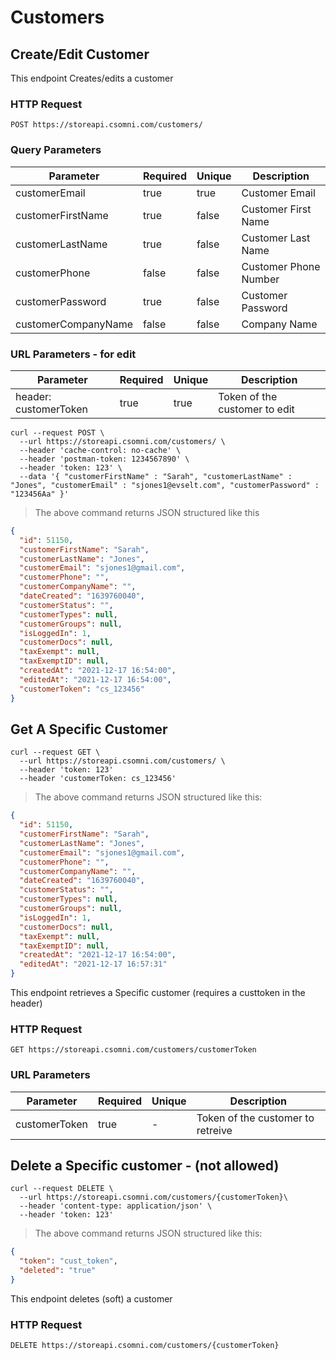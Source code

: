 # Customers


## Create/Edit Customer

This endpoint Creates/edits a customer

### HTTP Request

`POST https://storeapi.csomni.com/customers/`

### Query Parameters

| Parameter           | Required | Unique | Description           |
| ------------------- | -------- | ------ | --------------------- |
| customerEmail       | true     | true   | Customer Email        |
| customerFirstName   | true     | false  | Customer First Name   |
| customerLastName    | true     | false  | Customer Last Name    |
| customerPhone       | false    | false  | Customer Phone Number |
| customerPassword    | true     | false  | Customer Password     |
| customerCompanyName | false    | false  | Company Name          |

### URL Parameters - for edit

| Parameter             | Required | Unique | Description                   |
| --------------------- | -------- | ------ | ----------------------------- |
| header: customerToken | true     | true   | Token of the customer to edit |

```shell
curl --request POST \
  --url https://storeapi.csomni.com/customers/ \
  --header 'cache-control: no-cache' \
  --header 'postman-token: 1234567890' \
  --header 'token: 123' \
  --data '{ "customerFirstName" : "Sarah", "customerLastName" : "Jones", "customerEmail" : "sjones1@evselt.com", "customerPassword" : "123456Aa" }'

```

> The above command returns JSON structured like this

```json
{
  "id": 51150,
  "customerFirstName": "Sarah",
  "customerLastName": "Jones",
  "customerEmail": "sjones1@gmail.com",
  "customerPhone": "",
  "customerCompanyName": "",
  "dateCreated": "1639760040",
  "customerStatus": "",
  "customerTypes": null,
  "customerGroups": null,
  "isLoggedIn": 1,
  "customerDocs": null,
  "taxExempt": null,
  "taxExemptID": null,
  "createdAt": "2021-12-17 16:54:00",
  "editedAt": "2021-12-17 16:54:00",
  "customerToken": "cs_123456"
}
```

## Get A Specific Customer

```shell
curl --request GET \
  --url https://storeapi.csomni.com/customers/ \
  --header 'token: 123'
  --header 'customerToken: cs_123456'
```

> The above command returns JSON structured like this:

```json
{
  "id": 51150,
  "customerFirstName": "Sarah",
  "customerLastName": "Jones",
  "customerEmail": "sjones1@gmail.com",
  "customerPhone": "",
  "customerCompanyName": "",
  "dateCreated": "1639760040",
  "customerStatus": "",
  "customerTypes": null,
  "customerGroups": null,
  "isLoggedIn": 1,
  "customerDocs": null,
  "taxExempt": null,
  "taxExemptID": null,
  "createdAt": "2021-12-17 16:54:00",
  "editedAt": "2021-12-17 16:57:31"
}
```

This endpoint retrieves a Specific customer (requires a custtoken in the header)

### HTTP Request

`GET https://storeapi.csomni.com/customers/customerToken`

### URL Parameters

| Parameter     | Required | Unique | Description                       |
| ------------- | -------- | ------ | --------------------------------- |
| customerToken | true     | -      | Token of the customer to retreive |

## Delete a Specific customer - (not allowed)

```shell
curl --request DELETE \
  --url https://storeapi.csomni.com/customers/{customerToken}\
  --header 'content-type: application/json' \
  --header 'token: 123'
```

> The above command returns JSON structured like this:

```json
{
  "token": "cust_token",
  "deleted": "true"
}
```

This endpoint deletes (soft) a customer

### HTTP Request

`DELETE https://storeapi.csomni.com/customers/{customerToken}`
